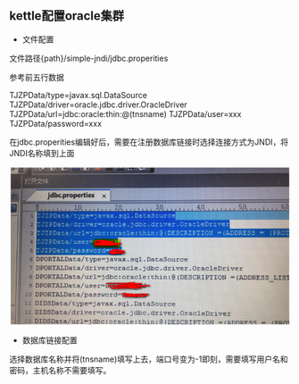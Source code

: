 ﻿## kettle配置oracle集群

- 文件配置

文件路径{path}/simple-jndi/jdbc.properities

参考前五行数据

TJZPData/type=javax.sql.DataSource
TJZPData/driver=oracle.jdbc.driver.OracleDriver
TJZPData/url=jdbc:oracle:thin:@(tnsname)
TJZPData/user=xxx
TJZPData/password=xxx

在jdbc.properities编辑好后，需要在注册数据库链接时选择连接方式为JNDI，将JNDI名称填到上面



![](../img_src/kettle_oracle_rac1.png)

- 数据库链接配置

选择数据库名称并将(tnsname)填写上去，端口号变为-1即刻，需要填写用户名和密码，主机名称不需要填写。